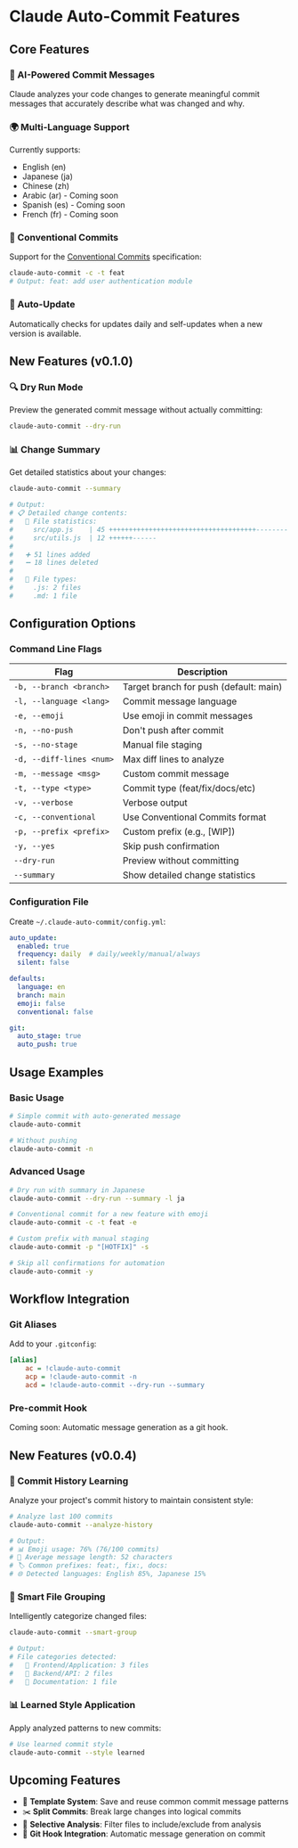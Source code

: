# Claude Auto-Commit Features

## Core Features

### 🧠 AI-Powered Commit Messages
Claude analyzes your code changes to generate meaningful commit messages that accurately describe what was changed and why.

### 🌍 Multi-Language Support
Currently supports:
- English (en)
- Japanese (ja) 
- Chinese (zh)
- Arabic (ar) - Coming soon
- Spanish (es) - Coming soon
- French (fr) - Coming soon

### 📝 Conventional Commits
Support for the [Conventional Commits](https://www.conventionalcommits.org/) specification:
```bash
claude-auto-commit -c -t feat
# Output: feat: add user authentication module
```

### 🔄 Auto-Update
Automatically checks for updates daily and self-updates when a new version is available.

## New Features (v0.1.0)

### 🔍 Dry Run Mode
Preview the generated commit message without actually committing:
```bash
claude-auto-commit --dry-run
```

### 📊 Change Summary
Get detailed statistics about your changes:
```bash
claude-auto-commit --summary

# Output:
# 📋 Detailed change contents:
#   📁 File statistics:
#     src/app.js    | 45 +++++++++++++++++++++++++++++++++++++--------
#     src/utils.js  | 12 ++++++------
#   
#   ➕ 51 lines added
#   ➖ 18 lines deleted
#   
#   📝 File types:
#     .js: 2 files
#     .md: 1 file
```

## Configuration Options

### Command Line Flags

| Flag | Description |
|------|-------------|
| `-b, --branch <branch>` | Target branch for push (default: main) |
| `-l, --language <lang>` | Commit message language |
| `-e, --emoji` | Use emoji in commit messages |
| `-n, --no-push` | Don't push after commit |
| `-s, --no-stage` | Manual file staging |
| `-d, --diff-lines <num>` | Max diff lines to analyze |
| `-m, --message <msg>` | Custom commit message |
| `-t, --type <type>` | Commit type (feat/fix/docs/etc) |
| `-v, --verbose` | Verbose output |
| `-c, --conventional` | Use Conventional Commits format |
| `-p, --prefix <prefix>` | Custom prefix (e.g., [WIP]) |
| `-y, --yes` | Skip push confirmation |
| `--dry-run` | Preview without committing |
| `--summary` | Show detailed change statistics |

### Configuration File

Create `~/.claude-auto-commit/config.yml`:

```yaml
auto_update:
  enabled: true
  frequency: daily  # daily/weekly/manual/always
  silent: false

defaults:
  language: en
  branch: main
  emoji: false
  conventional: false

git:
  auto_stage: true
  auto_push: true
```

## Usage Examples

### Basic Usage
```bash
# Simple commit with auto-generated message
claude-auto-commit

# Without pushing
claude-auto-commit -n
```

### Advanced Usage
```bash
# Dry run with summary in Japanese
claude-auto-commit --dry-run --summary -l ja

# Conventional commit for a new feature with emoji
claude-auto-commit -c -t feat -e

# Custom prefix with manual staging
claude-auto-commit -p "[HOTFIX]" -s

# Skip all confirmations for automation
claude-auto-commit -y
```

## Workflow Integration

### Git Aliases
Add to your `.gitconfig`:
```ini
[alias]
    ac = !claude-auto-commit
    acp = !claude-auto-commit -n
    acd = !claude-auto-commit --dry-run --summary
```

### Pre-commit Hook
Coming soon: Automatic message generation as a git hook.

## New Features (v0.0.4)

### 🧠 Commit History Learning
Analyze your project's commit history to maintain consistent style:
```bash
# Analyze last 100 commits
claude-auto-commit --analyze-history

# Output:
# 📊 Emoji usage: 76% (76/100 commits)
# 📏 Average message length: 52 characters
# 🏷️ Common prefixes: feat:, fix:, docs:
# 🌐 Detected languages: English 85%, Japanese 15%
```

### 🎯 Smart File Grouping
Intelligently categorize changed files:
```bash
claude-auto-commit --smart-group

# Output:
# File categories detected:
#   🎯 Frontend/Application: 3 files
#   🔧 Backend/API: 2 files
#   📖 Documentation: 1 file
```

### 📊 Learned Style Application
Apply analyzed patterns to new commits:
```bash
# Use learned commit style
claude-auto-commit --style learned
```

## Upcoming Features

- 📝 **Template System**: Save and reuse common commit message patterns
- ✂️ **Split Commits**: Break large changes into logical commits
- 🔧 **Selective Analysis**: Filter files to include/exclude from analysis
- 🔗 **Git Hook Integration**: Automatic message generation on commit